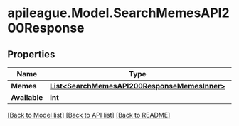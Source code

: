 # apileague.Model.SearchMemesAPI200Response

## Properties

Name | Type | Description | Notes
------------ | ------------- | ------------- | -------------
**Memes** | [**List&lt;SearchMemesAPI200ResponseMemesInner&gt;**](SearchMemesAPI200ResponseMemesInner.md) |  | [optional] 
**Available** | **int** |  | [optional] 

[[Back to Model list]](../README.md#documentation-for-models) [[Back to API list]](../README.md#documentation-for-api-endpoints) [[Back to README]](../README.md)

